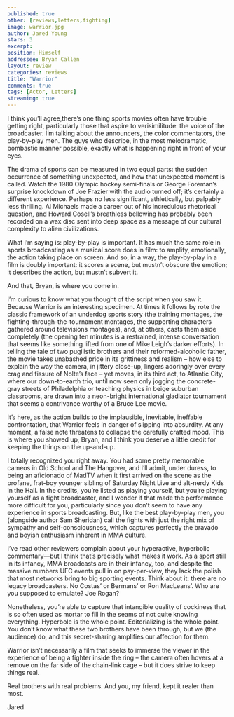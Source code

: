 ```yaml
---
published: true
other: [reviews,letters,fighting]
image: warrior.jpg
author: Jared Young
stars: 3
excerpt: 
position: Himself
addressee: Bryan Callen
layout: review
categories: reviews
title: "Warrior"
comments: true
tags: [Actor, Letters]
streaming: true
---
```

<p>I think you&rsquo;ll agree,there&rsquo;s one thing sports movies often have trouble getting right, particularly those that aspire to verisimilitude: the voice of the broadcaster. I&rsquo;m talking about the announcers, the color commentators, the play-by-play men. The guys who describe, in the most melodramatic, bombastic manner possible, exactly what is happening right in front of your eyes.</p>
<p>The drama of sports can be measured in two equal parts: the sudden occurrence of something unexpected, and how that unexpected moment is called. Watch the 1980 Olympic hockey semi-finals or George Foreman&rsquo;s surprise knockdown of Joe Frazier with the audio turned off; it&rsquo;s certainly a different experience. Perhaps no less significant, athletically, but palpably less thrilling. Al Michaels made a career out of his incredulous rhetorical question, and Howard Cosell&rsquo;s breathless bellowing has probably been recorded on a wax disc sent into deep space as a message of our cultural complexity to alien civilizations.</p>
<p>What I&rsquo;m saying is: play-by-play is important. It has much the same role in sports broadcasting as a musical score does in film: to amplify, emotionally, the action taking place on screen. And so, in a way, the play-by-play in a film is doubly important: it scores a scene, but mustn&rsquo;t obscure the emotion; it describes the action, but mustn&rsquo;t subvert it.</p>
<p>And that, Bryan, is where you come in.</p>
<p>I&rsquo;m curious to know what you thought of the script when you saw it. Because Warrior is an interesting specimen. At times it follows by rote the classic framework of an underdog sports story (the training montages, the fighting-through-the-tournament montages, the supporting characters gathered around televisions montages), and, at others, casts them aside completely (the opening ten minutes is a restrained, intense conversation that seems like something lifted from one of Mike Leigh&rsquo;s darker efforts). In telling the tale of two pugilistic brothers and their reformed-alcoholic father, the movie takes unabashed pride in its grittiness and realism &ndash; how else to explain the way the camera, in jittery close-up, lingers adoringly over every crag and fissure of Nolte&rsquo;s face &ndash; yet moves, in its third act, to Atlantic City, where our down-to-earth trio, until now seen only jogging the concrete-gray streets of Philadelphia or teaching physics in beige suburban classrooms, are drawn into a neon-bright international gladiator tournament that seems a contrivance worthy of a Bruce Lee movie.</p>
<p>It&rsquo;s here, as the action builds to the implausible, inevitable, ineffable confrontation, that Warrior feels in danger of slipping into absurdity. At any moment, a false note threatens to collapse the carefully crafted mood. This is where you showed up, Bryan, and I think you deserve a little credit for keeping the things on the up-and-up.</p>
<p>I totally recognized you right away.  You had some pretty memorable cameos in Old School and The Hangover, and I&rsquo;ll admit, under duress, to being an aficionado of MadTV when it first arrived on the scene as the profane, frat-boy younger sibling of Saturday Night Live and alt-nerdy Kids in the Hall. In the credits, you&rsquo;re listed as playing yourself, but you&rsquo;re playing yourself as a fight broadcaster, and I wonder if that made the performance more difficult for you, particularly since you don&rsquo;t seem to have any experience in sports broadcasting. But, like the best play-by-play men, you (alongside author Sam Sheridan) call the fights with just the right mix of sympathy and self-consciousness, which captures perfectly the bravado and boyish enthusiasm inherent in MMA culture.</p>
<p>I&rsquo;ve read other reviewers complain about your hyperactive, hyperbolic commentary&mdash;but I think that&rsquo;s precisely what makes it work. As a sport still in its infancy, MMA broadcasts are in their infancy, too, and despite the massive numbers UFC events pull in on pay-per-view, they lack the polish that most networks bring to big sporting events. Think about it: there are no legacy broadcasters. No Costas&rsquo; or Bermans&rsquo; or Ron MacLeans&rsquo;. Who are you supposed to emulate? Joe Rogan?</p>
<p>Nonetheless, you&rsquo;re able to capture that intangible quality of cockiness that is so often used as mortar to fill in the seams of not quite knowing everything. Hyperbole is the whole point. Editorializing is the whole point. You don&rsquo;t know what these two brothers have been through, but we (the audience) do, and this secret-sharing amplifies our affection for them.</p>
<p>Warrior isn&rsquo;t necessarily a film that seeks to immerse the viewer in the experience of being a fighter inside the ring &ndash; the camera often hovers at a remove on the far side of the chain-link cage &ndash; but it does strive to keep things real.</p>
<p>Real brothers with real problems. And you, my friend, kept it realer than most.</p>
<p>Jared</p>
